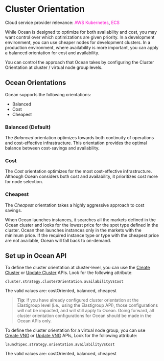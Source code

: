 # Cluster Orientation

Cloud service provider relevance: <font color="#FC01CC">AWS Kubernetes</font>, <font color="#FC01CC">ECS</font>    

While Ocean is designed to optimize for both availability and cost, you may want control over which optimizations are given priority. In a development environment, you can use cheaper nodes for development clusters. In a production environment, where availability is more important, you can apply a balanced orientation for cost and availability.

You can control the approach that Ocean takes by configuring the Cluster Orientation at cluster / virtual node group levels.

## Ocean Orientations

Ocean supports the following orientations:
- Balanced
- Cost
- Cheapest

### Balanced (Default)

The *Balanced* orientation optimizes towards both continuity of operations and cost-effective infrastructure. This orientation provides the optimal balance between cost-savings and availability.

### Cost

The *Cost* orientation optimizes for the most cost-effective infrastructure. Although Ocean considers both cost and availability, it prioritizes cost more for node selection.   

### Cheapest

The *Cheapest* orientation takes a highly aggressive approach to cost savings.

When Ocean launches instances, it searches all the markets defined in the Ocean cluster and looks for the lowest price for the spot type defined in the cluster. Ocean then launches instances only in the markets with the minimum price. If the required instance type or type with the cheapest price are not available, Ocean will fall back to on-demand.

## Set up in Ocean API

To define the cluster orientation at cluster-level, you can use the [Create Cluster](https://docs.spot.io/api/#tag/Ocean-AWS/operation/OceanAWSClusterCreate) or [Update Cluster](https://docs.spot.io/api/#tag/Ocean-AWS/operation/OceanAWSClusterUpdate) APIs. Look for the following attribute:

```
cluster.strategy.clusterOrientation.availabilityVsCost
```

The valid values are: costOriented, balanced, cheapest

> **Tip**: If you have already configured cluster orientation at the Elastigroup level (i.e., using the Elastigroup API), those configurations will not be impacted, and will still apply to Ocean. Going forward, all cluster orientation configurations for Ocean should be made in the Ocean APIs only.

To define the cluster orientation for a virtual node group, you can use [Create VNG](https://docs.spot.io/api/#tag/Ocean-AWS/operation/OceanAWSLaunchSpecCreate) or [Update VNG](https://docs.spot.io/api/#tag/Ocean-AWS/operation/OceanAWSLaunchSpecUpdate) APIs, Look for the following attribute:

```
launchSpec.strategy.orientation.availabilityVsCost
```
The valid values are: costOriented, balanced, cheapest

